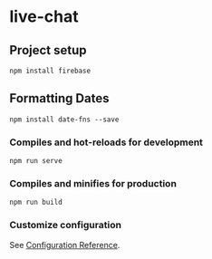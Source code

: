 # live-chat

## Project setup
```
npm install firebase
```

## Formatting Dates
```
npm install date-fns --save
```

### Compiles and hot-reloads for development
```
npm run serve
```

### Compiles and minifies for production
```
npm run build
```

### Customize configuration
See [Configuration Reference](https://cli.vuejs.org/config/).
